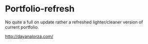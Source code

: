# Portfolio-refresh
No quite a full on update rather a refreshed lighter/cleaner version of current portfolio.


http://dayanalorza.com/
